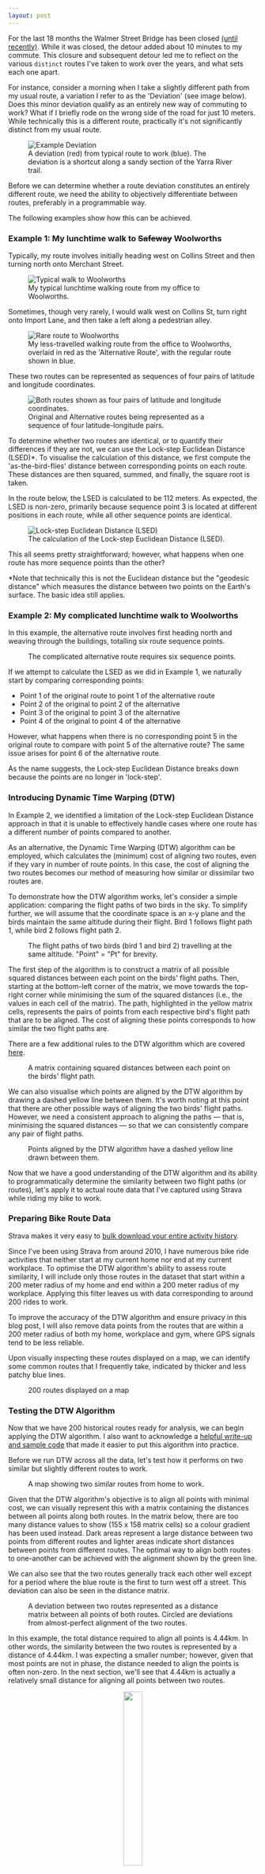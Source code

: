 ```yaml
---
layout: post
---
```


For the last 18 months the Walmer Street Bridge has been closed <a href="https://bicyclenetwork.com.au/newsroom/2023/12/20/walmer-street-bridge-ready-to-re-open/">(until recently)</a>. While it was closed, the detour added about 10 minutes to my commute. This closure and subsequent detour led me to reflect on the various `distinct` routes I've taken to work over the years, and what sets each one apart.

For instance, consider a morning when I take a slightly different path from my usual route, a variation I refer to as the 'Deviation' (see image below). Does this minor deviation qualify as an entirely new way of commuting to work? What if I briefly rode on the wrong side of the road for just 10 meters. While technically this is a different route, practically it's not significantly distinct from my usual route.

<figure>
  <img src="/assets/2023-12-26-img01.png" alt="Example Deviation" loading="lazy">
  <figcaption>
    A deviation (red) from typical route to work (blue). The deviation is a shortcut along a sandy section of the Yarra River trail.
  </figcaption>
</figure>

Before we can determine whether a route deviation constitutes an entirely different route, we need the ability to objectively differentiate between routes, preferably in a programmable way.

The following examples show how this can be achieved.

### Example 1: My lunchtime walk to ~~Safeway~~ Woolworths

Typically, my route involves initially heading west on Collins Street and then turning north onto Merchant Street.

<figure>
  <img src="/assets/2023-12-26-img02.png" alt="Typical walk to Woolworths" loading="lazy">
  <figcaption>
    My typical lunchtime walking route from my office to Woolworths.
  </figcaption>
</figure>

Sometimes, though very rarely, I would walk west on Collins St, turn right onto Import Lane, and then take a left along a pedestrian alley.

<figure>
  <img src="/assets/2023-12-26-img03.png" alt="Rare route to Woolworths" loading="lazy">
  <figcaption>
    My less-travelled walking route from the office to Woolworths, overlaid in red as the 'Alternative Route', with the regular route shown in blue.
  </figcaption>
</figure>

These two routes can be represented as sequences of four pairs of latitude and longitude coordinates.

<figure>
  <img src="/assets/2023-12-26-img04.png" alt="Both routes shown as four pairs of latitude and longitude coordinates." loading="lazy">
  <figcaption>
    Original and Alternative routes being represented as a sequence of four latitude-longitude pairs.
  </figcaption>
</figure>

To determine whether two routes are identical, or to quantify their differences if they are not, we can use the Lock-step Euclidean Distance (LSED)*. To visualise the calculation of this distance, we first compute the 'as-the-bird-flies' distance between corresponding points on each route. These distances are then squared, summed, and finally, the square root is taken.

In the route below, the LSED is calculated to be 112 meters. As expected, the LSED is non-zero, primarily because sequence point 3 is located at different positions in each route, while all other sequence points are identical.

<figure>
  <img src="/assets/2023-12-26-img05.png" alt="Lock-step Euclidean Distance (LSED)" loading="lazy">
  <figcaption>
    The calculation of the Lock-step Euclidean Distance (LSED). 
  </figcaption>
</figure>

This all seems pretty straightforward; however, what happens when one route has more sequence points than the other?

\*Note that technically this is not the Euclidean distance but the "geodesic distance" which measures the distance between two points on the Earth's surface. The basic idea still applies.

### Example 2: My complicated lunchtime walk to Woolworths

In this example, the alternative route involves first heading north and weaving through the buildings, totalling six route sequence points.

<figure>
  <img src="/assets/2023-12-26-img06.png" alt="" loading="lazy">
  <figcaption>
    The complicated alternative route requires six sequence points.
  </figcaption>
</figure>

If we attempt to calculate the LSED as we did in Example 1, we naturally start by comparing corresponding points:
- Point 1 of the original route to point 1 of the alternative route
- Point 2 of the original to point 2 of the alternative
- Point 3 of the original to point 3 of the alternative
- Point 4 of the original to point 4 of the alternative
  
However, what happens when there is no corresponding point 5 in the original route to compare with point 5 of the alternative route? The same issue arises for point 6 of the alternative route. 

As the name suggests, the Lock-step Euclidean Distance breaks down because the points are no longer in 'lock-step'.

### Introducing Dynamic Time Warping (DTW)

In Example 2, we identified a limitation of the Lock-step Euclidean Distance approach in that it is unable to effectively handle cases where one route has a different number of points compared to another.

As an alternative, the Dynamic Time Warping (DTW) algorithm can be employed, which calculates the (minimum) cost of aligning two routes, even if they vary in number of route points. In this case, the cost of aligning the two routes becomes our method of measuring how similar or dissimilar two routes are.

To demonstrate how the DTW algorithm works, let's consider a simple application: comparing the flight paths of two birds in the sky. To simplify further, we will assume that the coordinate space is an x-y plane and the birds maintain the same altitude during their flight. Bird 1 follows flight path 1, while bird 2 follows flight path 2.

<figure>
  <img src="/assets/2023-12-26-img07.png" alt="" loading="lazy">
  <figcaption>
    The flight paths of two birds (bird 1 and bird 2) travelling at the same altitude. "Point" = "Pt" for brevity.
  </figcaption>
</figure>

The first step of the algorithm is to construct a matrix of all possible squared distances between each point on the birds' flight paths. Then, starting at the bottom-left corner of the matrix, we move towards the top-right corner while minimising the sum of the squared distances (i.e., the values in each cell of the matrix). The path, highlighted in the yellow matrix cells, represents the pairs of points from each respective bird's flight path that are to be aligned. The cost of aligning these points corresponds to how similar the two flight paths are.

There are a few additional rules to the DTW algorithm which are covered <a href="https://www.tandfonline.com/doi/full/10.1080/15481603.2021.1908927">here</a>. 

<figure>
  <img src="/assets/2023-12-26-img08.png" alt="" loading="lazy">
  <figcaption>
    A matrix containing squared distances between each point on the birds' flight path.
  </figcaption>
</figure>

We can also visualise which points are aligned by the DTW algorithm by drawing a dashed yellow line between them. It's worth noting at this point that there are other possible ways of aligning the two birds' flight paths. However, we need a consistent approach to aligning the paths — that is, minimising the squared distances — so that we can consistently compare any pair of flight paths.

<figure>
  <img src="/assets/2023-12-26-img09.png" alt="" loading="lazy">
  <figcaption>
    Points aligned by the DTW algorithm have a dashed yellow line drawn between them.
  </figcaption>
</figure>

Now that we have a good understanding of the DTW algorithm and its ability to programmatically determine the similarity between two flight paths (or routes), let's apply it to actual route data that I've captured using Strava while riding my bike to work.

### Preparing Bike Route Data
Strava makes it very easy to <a href="https://support.strava.com/hc/en-us/articles/216918437-Exporting-your-Data-and-Bulk-Export">bulk download your entire activity history</a>.

Since I've been using Strava from around 2010, I have numerous bike ride activities that neither start at my current home nor end at my current workplace. To optimise the DTW algorithm's ability to assess route similarity, I will include only those routes in the dataset that start within a 200 meter radius of my home and end within a 200 meter radius of my workplace. Applying this filter leaves us with data corresponding to around 200 rides to work.

To improve the accuracy of the DTW algorithm and ensure privacy in this blog post, I will also remove data points from the routes that are within a 200 meter radius of both my home, workplace and gym, where GPS signals tend to be less reliable.

Upon visually inspecting these routes displayed on a map, we can identify some common routes that I frequently take, indicated by thicker and less patchy blue lines.

<figure>
  <img src="/assets/2023-12-26-img10.png" alt="" loading="lazy">
  <figcaption>
    200 routes displayed on a map
  </figcaption>
</figure>


### Testing the DTW Algorithm
Now that we have 200 historical routes ready for analysis, we can begin applying the DTW algorithm. I also want to acknowledge a <a href="https://alphasldiallo.github.io/dynamic-time-warping-algorithm-for-trajectories-similarity/"> helpful write-up and sample code</a> that made it easier to put this algorithm into practice.

Before we run DTW across all the data, let's test how it performs on two similar but slightly different routes to work.

<figure>
  <img src="/assets/2023-12-26-img11.png" alt="" loading="lazy">
  <figcaption>
    A map showing two similar routes from home to work.
  </figcaption>
</figure>

Given that the DTW algorithm's objective is to align all points with minimal cost, we can visually represent this with a matrix containing the distances between all points along both routes. In the matrix below, there are too many distance values to show (155 x 158 matrix cells) so a colour gradient has been used instead. Dark areas represent a large distance between two points from different routes and lighter areas indicate short distances between points from different routes. The optimal way to align both routes to one-another can be achieved with the alignment shown by the green line.

We can also see that the two routes generally track each other well except for a period where the blue route is the first to turn west off a street. This deviation can also be seen in the distance matrix.

<figure>
  <img src="/assets/2023-12-26-img12.png" alt="" loading="lazy">
  <figcaption>
    A deviation between two routes represented as a distance matrix between all points of both routes. Circled are deviations from almost-perfect alignment of the two routes.
  </figcaption>
</figure>

In this example, the total distance required to align all points is 4.44km. In other words, the similarity between the two routes is represented by a distance of 4.44km. I was expecting a smaller number; however, given that most points are not in phase, the distance needed to align the points is often non-zero. In the next section, we'll see that 4.44km is actually a relatively small distance for aligning all points between two routes.

<figure style="text-align: center;">
  <img src="/assets/2023-12-26-img13.png" alt="" loading="lazy" style="width: 30%; display: block; margin-left: auto; margin-right: auto;">
  <figcaption>
    The DTW distance (km) between the first 10 points of both routes shown above. Small phase shifts and GPS inaccuracy results in non-zero distances.
  </figcaption>
</figure>

### DTW Results and Clustering 'Distinct' Routes
In total, approximately 200 routes were analysed for similarity, leading to the calculation of DTW (Dynamic Time Warping) distances for about 19,900* unique pairs of routes. 

\*200ⁿC₂ = 200! / (2! × (200-2)!)

To cluster the routes, I adopted a straightforward method that was perhaps less than ideal but still provided some good insights. The process for clustering was as follows:

- Select a route and find other routes with a DTW distance of less than 10km. Group these routes into 'cluster 1'.
- Move to the next route and repeat the process, ensuring to exclude any routes already included in 'cluster 1'.
- Continue with this approach, forming new clusters as necessary.

By colour-coding each cluster of routes on the map, we can clearly see that the crude clustering approach has produced reasonably effective results. As I personally participated in creating the data for these routes, I’m able to provide my own narratives for each one.

Specifically:

- <span style="color: red;">**Red**</span> = This is a direct route option A
- <span style="color: green;">**Green**</span> = This is a direct route option B
- <span style="color: blue;">**Blue**</span> = This route involves riding to the gym then continue to work
- <span style="color: purple;">**Purple**</span> = This is a longer route for cardio exercise, taking a detour along the Yarra Trail

<figure>
  <img src="/assets/2023-12-26-img14.png" alt="" loading="lazy">
  <figcaption>
    Routes were colour-coded into clusters using a DTW threshold distance of less than 10km. Any clusters with fewer than 10 routes were removed, as they are considered outlier routes.
  </figcaption>
</figure>


